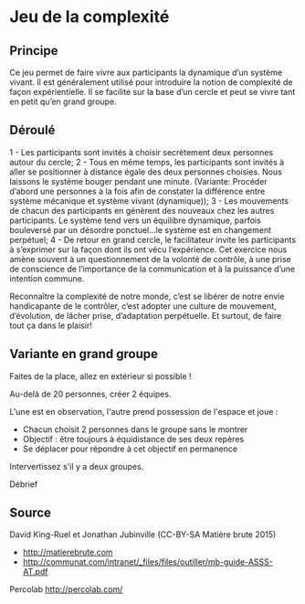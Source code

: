 <!--

---
title: Jeu de la complexité 
description: Ce jeu permet de faire vivre aux participants la dynamique d’un système vivant. Il est généralement utilisé pour introduire la notion de complexité de  façon expérientielle. Il se facilite sur la base d’un cercle  et  peut  se  vivre  tant  en  petit  qu’en grand groupe.
image_url: 
licence: CC-BY-SA
---

-->

# Jeu de la complexité

## Principe

Ce jeu permet de faire vivre aux participants la dynamique d’un système vivant. Il est généralement utilisé pour introduire la notion de complexité de  façon expérientielle. Il se facilite sur la base d’un cercle  et  peut  se  vivre  tant  en  petit  qu’en  grand groupe.

## Déroulé

1  -  Les  participants  sont  invités  à  choisir  secrètement deux personnes autour du cercle;
2 - Tous en même temps, les participants sont invités  à  aller  se  positionner  à  distance  égale  des deux personnes choisies. Nous laissons le système  bouger  pendant  une  minute.  (Variante:  Procéder d’abord une personnes à la fois afin de constater 
la différence entre système mécanique et système vivant (dynamique));
3  -  Les  mouvements  de  chacun  des  participants en  génèrent  des  nouveaux  chez  les  autres  participants.  Le  système  tend  vers  un  équilibre  dynamique, parfois bouleversé par un désordre ponctuel...le système est en changement perpétuel;
4 - De retour en grand cercle, le facilitateur invite les participants  à  s’exprimer  sur  la  façon  dont  ils ont vécu l’expérience. 
Cet exercice nous amène souvent à un questionnement de la volonté de contrôle, à une prise de conscience  de  l’importance  de  la  communication  et  à  la  puissance  d’une  intention  commune. 

Reconnaître  la  complexité  de  notre  monde,  c’est se  libérer  de  notre  envie  handicapante  de  le contrôler,  c’est  adopter  une  culture  de  mouvement,  d’évolution,  de  lâcher  prise,  d’adaptation perpétuelle.  Et  surtout,  de  faire  tout  ça  dans  le plaisir!


## Variante en grand groupe

Faites de la place, allez en extérieur si possible !

Au-delà de 20 personnes, créer 2 équipes.

L'une est en observation, l'autre prend possession de l'espace et joue :
- Chacun choisit 2 personnes dans le groupe sans le montrer
- Objectif : être toujours à équidistance de ses deux repères
- Se déplacer pour répondre à cet objectif en permanence

Intervertissez s'il y a deux groupes.

Débrief


## Source

David King-Ruel et Jonathan Jubinville (CC-BY-SA Matière brute 2015)
- http://matierebrute.com
- http://communat.com/intranet/_files/files/outiller/mb-guide-ASSS-AT.pdf

Percolab
http://percolab.com/
